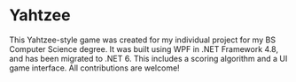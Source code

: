 # Yahtzee
This Yahtzee-style game was created for my individual project for my BS Computer Science degree. It was built using WPF in .NET Framework 4.8, and has been migrated to .NET 6. This includes a scoring algorithm and a UI game interface. All contributions are welcome!